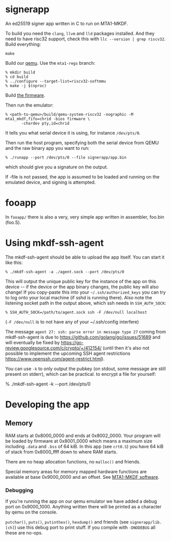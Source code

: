 
# signerapp

An ed25519 signer app written in C to run on MTA1-MKDF.

To build you need the `clang`, `llvm` and `lld` packages installed. And they
need to have risc32 support, check this with `llc --version | grep riscv32`.
Build everything:

```
make
```

Build our [qemu](https://github.com/mullvad/mta1-mkdf-qemu-priv). Use
the `mta1-regs` branch:

```
% mkdir build
% cd build
% ../configure --target-list=riscv32-softmmu
% make -j $(nproc)
```

Build [the firmware](https://github.com/mullvad/mta1-mkdf-firmware-priv).

Then run the emulator:

```
% <path-to-qemu>/build/qemu-system-riscv32 -nographic -M mta1_mkdf,fifo=chrid -bios firmware \
       -chardev pty,id=chrid
```

It tells you what serial device it is using, for instance `/dev/pts/0`.

Then run the host program, specifying both the serial device from QEMU and the
raw binary app you want to run:

```
% ./runapp --port /dev/pts/0 --file signerapp/app.bin
```

which should give you a signature on the output.

If -file is not passed, the app is assumed to be loaded and running on the
emulated device, and signing is attempted.

# fooapp

In `fooapp/` there is also a very, very simple app written in assembler,
foo.bin (foo.S).

# Using mkdf-ssh-agent

The mkdf-ssh-agent should be able to upload the app itself. You can start it
like this:

```
% ./mkdf-ssh-agent -a ./agent.sock --port /dev/pts/0
```

This will output the unique public key for the instance of the app on this
device -- if the device or the app binary changes, the public key will also
change! If you copy-paste this into your `~/.ssh/authorized_keys` you can try
to log onto your local machine (if sshd is running there). Also note the
listening socket path in the output above, which ssh needs in `SSH_AUTH_SOCK`:

```
% SSH_AUTH_SOCK=/path/to/agent.sock ssh -F /dev/null localhost
```

(`-F /dev/null` is to not have any of your ~/.ssh/config interfere)

The message `agent 27: ssh: parse error in message type 27` coming from
mkdf-ssh-agent is due to https://github.com/golang/go/issues/51689 and will
eventually be fixed by https://go-review.googlesource.com/c/crypto/+/412154/
(until then it's also not possible to implement the upcoming SSH agent
restrictions https://www.openssh.com/agent-restrict.html).

You can use `-k` to only output the pubkey (on stdout, some message are still
present on stderr), which can be practical.
to encrypt a file for yourself:

% ./mkdf-ssh-agent -k --port /dev/pts/0

# Developing the app

## Memory

RAM starts at 0x8000\_0000 and ends at 0x8002\_0000. Your program
will be loaded by firmware at 0x8001\_0000 which means a maximum size
including `.data` and `.bss` of 64 kiB. In this app (see `crt0.S`) you
have 64 kiB of stack from 0x8000\_ffff down to where RAM starts.

There are no heap allocation functions, no `malloc()` and friends.

Special memory areas for memory mapped hardware functions are
available at base 0x9000\_0000 and an offset. See [MTA1-MKDF
software](https://github.com/mullvad/mta1_mkdf/blob/main/doc/system_description/software.md).

### Debugging

If you're running the app on our qemu emulator we have added a debug
port on 0x9000\_1000. Anything written there will be printed as a
character by qemu on the console.

`putchar()`, `puts()`, `putinthex()`, `hexdump()` and friends (see
`signerapp/lib.[ch]`) use this debug port to print stuff. If you compile
with `-DNODEBUG` all these are no-ops.
